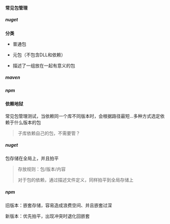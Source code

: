 #### 常见包管理

##### nuget

**分类**

- 普通包

- 元包（不包含DLL和依赖）

- 描述了一组放在一起有意义的包



##### maven



##### npm







#### 依赖地狱

常见包管理测试，当依赖同一个库不同版本时，会根据路径最短...多种方式选定依赖于什么版本的包

> 子库依赖自己的包，不需要管？



##### nuget

包存储在全局上，并且拍平

> 存放规则：包/版本/内容
>
> 对于包的依赖，通过描述文件定义，同样拍平到全局存储上



##### npm

旧版本：嵌套存储，容易造成浪费空间、并且嵌套过深



新版本：优先拍平，出现冲突时退化回嵌套



